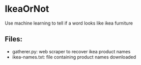 # IkeaOrNot
Use machine learning to tell if a word looks like ikea furniture 


## Files:

 - gatherer.py: web scraper to recover ikea product names
 - ikea-names.txt: file containing product names downloaded